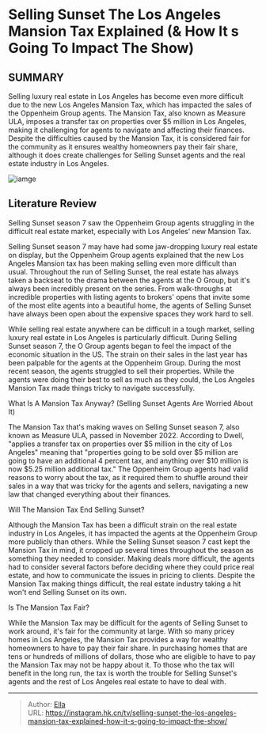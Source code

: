 # Selling Sunset The Los Angeles Mansion Tax Explained (&amp; How It s Going To Impact The Show)


## SUMMARY 



  Selling luxury real estate in Los Angeles has become even more difficult due to the new Los Angeles Mansion Tax, which has impacted the sales of the Oppenheim Group agents.   The Mansion Tax, also known as Measure ULA, imposes a transfer tax on properties over $5 million in Los Angeles, making it challenging for agents to navigate and affecting their finances.   Despite the difficulties caused by the Mansion Tax, it is considered fair for the community as it ensures wealthy homeowners pay their fair share, although it does create challenges for Selling Sunset agents and the real estate industry in Los Angeles.  

![iamge](https://static1.srcdn.com/wordpress/wp-content/uploads/2023/11/selling-sunset_-the-los-angeles-mansion-tax-explained-how-it-s-going-to-impact-the-show.jpg)

## Literature Review
Selling Sunset season 7 saw the Oppenheim Group agents struggling in the difficult real estate market, especially with Los Angeles&#39; new Mansion Tax.




Selling Sunset season 7 may have had some jaw-dropping luxury real estate on display, but the Oppenheim Group agents explained that the new Los Angeles Mansion tax has been making selling even more difficult than usual. Throughout the run of Selling Sunset, the real estate has always taken a backseat to the drama between the agents at the O Group, but it&#39;s always been incredibly present on the series. From walk-throughs at incredible properties with listing agents to brokers&#39; opens that invite some of the most elite agents into a beautiful home, the agents of Selling Sunset have always been open about the expensive spaces they work hard to sell.




While selling real estate anywhere can be difficult in a tough market, selling luxury real estate in Los Angeles is particularly difficult. During Selling Sunset season 7, the O Group agents began to feel the impact of the economic situation in the US. The strain on their sales in the last year has been palpable for the agents at the Oppenheim Group. During the most recent season, the agents struggled to sell their properties. While the agents were doing their best to sell as much as they could, the Los Angeles Mansion Tax made things tricky to navigate successfully.


 What Is A Mansion Tax Anyway? (Selling Sunset Agents Are Worried About It) 
          

The Mansion Tax that&#39;s making waves on Selling Sunset season 7, also known as Measure ULA, passed in November 2022. According to Dwell, &#34;applies a transfer tax on properties over $5 million in the city of Los Angeles&#34; meaning that &#34;properties going to be sold over $5 million are going to have an additional 4 percent tax, and anything over $10 million is now $5.25 million additional tax.&#34; The Oppenheim Group agents had valid reasons to worry about the tax, as it required them to shuffle around their sales in a way that was tricky for the agents and sellers, navigating a new law that changed everything about their finances.






 Will The Mansion Tax End Selling Sunset? 

 

Although the Mansion Tax has been a difficult strain on the real estate industry in Los Angeles, it has impacted the agents at the Oppenheim Group more publicly than others. While the Selling Sunset season 7 cast kept the Mansion Tax in mind, it cropped up several times throughout the season as something they needed to consider. Making deals more difficult, the agents had to consider several factors before deciding where they could price real estate, and how to communicate the issues in pricing to clients. Despite the Mansion Tax making things difficult, the real estate industry taking a hit won&#39;t end Selling Sunset on its own.



 Is The Mansion Tax Fair? 
          




While the Mansion Tax may be difficult for the agents of Selling Sunset to work around, it&#39;s fair for the community at large. With so many pricey homes in Los Angeles, the Mansion Tax provides a way for wealthy homeowners to have to pay their fair share. In purchasing homes that are tens or hundreds of millions of dollars, those who are eligible to have to pay the Mansion Tax may not be happy about it. To those who the tax will benefit in the long run, the tax is worth the trouble for Selling Sunset&#39;s agents and the rest of Los Angeles real estate to have to deal with.



---

> Author: [Ella](https://instagram.hk.cn/)  
> URL: https://instagram.hk.cn/tv/selling-sunset-the-los-angeles-mansion-tax-explained-how-it-s-going-to-impact-the-show/  

